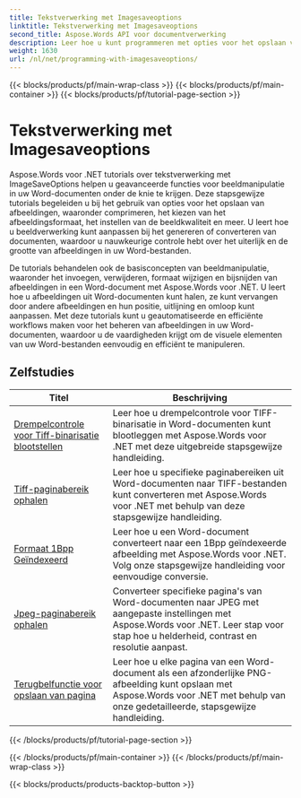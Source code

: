 ```yaml
---
title: Tekstverwerking met Imagesaveoptions
linktitle: Tekstverwerking met Imagesaveoptions
second_title: Aspose.Words API voor documentverwerking
description: Leer hoe u kunt programmeren met opties voor het opslaan van afbeeldingen in Aspose.Words voor .NET. Stapsgewijze tutorials met voorbeeldcode voor het opslaan en bewerken van afbeeldingen in uw Word-documenten.
weight: 1630
url: /nl/net/programming-with-imagesaveoptions/
---
```


{{< blocks/products/pf/main-wrap-class >}}
{{< blocks/products/pf/main-container >}}
{{< blocks/products/pf/tutorial-page-section >}}

# Tekstverwerking met Imagesaveoptions

Aspose.Words voor .NET tutorials over tekstverwerking met ImageSaveOptions helpen u geavanceerde functies voor beeldmanipulatie in uw Word-documenten onder de knie te krijgen. Deze stapsgewijze tutorials begeleiden u bij het gebruik van opties voor het opslaan van afbeeldingen, waaronder comprimeren, het kiezen van het afbeeldingsformaat, het instellen van de beeldkwaliteit en meer. U leert hoe u beeldverwerking kunt aanpassen bij het genereren of converteren van documenten, waardoor u nauwkeurige controle hebt over het uiterlijk en de grootte van afbeeldingen in uw Word-bestanden.

De tutorials behandelen ook de basisconcepten van beeldmanipulatie, waaronder het invoegen, verwijderen, formaat wijzigen en bijsnijden van afbeeldingen in een Word-document met Aspose.Words voor .NET. U leert hoe u afbeeldingen uit Word-documenten kunt halen, ze kunt vervangen door andere afbeeldingen en hun positie, uitlijning en omloop kunt aanpassen. Met deze tutorials kunt u geautomatiseerde en efficiënte workflows maken voor het beheren van afbeeldingen in uw Word-documenten, waardoor u de vaardigheden krijgt om de visuele elementen van uw Word-bestanden eenvoudig en efficiënt te manipuleren.

 ## Zelfstudies
| Titel | Beschrijving |
| --- | --- |
| [Drempelcontrole voor Tiff-binarisatie blootstellen](./expose-threshold-control-for-tiff-binarization/) | Leer hoe u drempelcontrole voor TIFF-binarisatie in Word-documenten kunt blootleggen met Aspose.Words voor .NET met deze uitgebreide stapsgewijze handleiding. |
| [Tiff-paginabereik ophalen](./get-tiff-page-range/) | Leer hoe u specifieke paginabereiken uit Word-documenten naar TIFF-bestanden kunt converteren met Aspose.Words voor .NET met behulp van deze stapsgewijze handleiding. |
| [Formaat 1Bpp Geïndexeerd](./format-1bpp-indexed/) | Leer hoe u een Word-document converteert naar een 1Bpp geïndexeerde afbeelding met Aspose.Words voor .NET. Volg onze stapsgewijze handleiding voor eenvoudige conversie. |
| [Jpeg-paginabereik ophalen](./get-jpeg-page-range/) | Converteer specifieke pagina's van Word-documenten naar JPEG met aangepaste instellingen met Aspose.Words voor .NET. Leer stap voor stap hoe u helderheid, contrast en resolutie aanpast. |
| [Terugbelfunctie voor opslaan van pagina](./page-saving-callback/) | Leer hoe u elke pagina van een Word-document als een afzonderlijke PNG-afbeelding kunt opslaan met Aspose.Words voor .NET met behulp van onze gedetailleerde, stapsgewijze handleiding. |
{{< /blocks/products/pf/tutorial-page-section >}}

{{< /blocks/products/pf/main-container >}}
{{< /blocks/products/pf/main-wrap-class >}}

{{< blocks/products/products-backtop-button >}}
